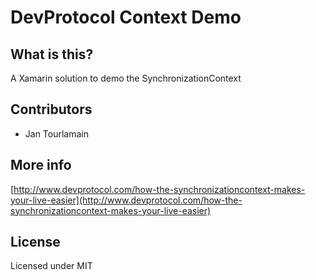 # DevProtocol Context Demo


## What is this?
A Xamarin solution to demo the SynchronizationContext


## Contributors

- Jan Tourlamain

## More info
[http://www.devprotocol.com/how-the-synchronizationcontext-makes-your-live-easier](http://www.devprotocol.com/how-the-synchronizationcontext-makes-your-live-easier)

## License
Licensed under MIT


